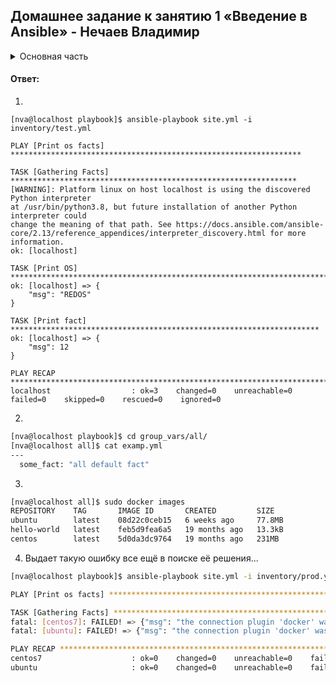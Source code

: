 ## Домашнее задание к занятию 1 «Введение в Ansible» - Нечаев Владимир

<details>
<summary>Основная часть</summary>

1. Попробуйте запустить playbook на окружении из `test.yml`, зафиксируйте значение, которое имеет факт `some_fact` для указанного хоста при выполнении playbook.
2. Найдите файл с переменными (group_vars), в котором задаётся найденное в первом пункте значение, и поменяйте его на `all default fact`.
3. Воспользуйтесь подготовленным (используется `docker`) или создайте собственное окружение для проведения дальнейших испытаний.
4. Проведите запуск playbook на окружении из `prod.yml`. Зафиксируйте полученные значения `some_fact` для каждого из `managed host`.
5. Добавьте факты в `group_vars` каждой из групп хостов так, чтобы для `some_fact` получились значения: для `deb` — `deb default fact`, для `el` — `el default fact`.
6.  Повторите запуск playbook на окружении `prod.yml`. Убедитесь, что выдаются корректные значения для всех хостов.
7. При помощи `ansible-vault` зашифруйте факты в `group_vars/deb` и `group_vars/el` с паролем `netology`.
8. Запустите playbook на окружении `prod.yml`. При запуске `ansible` должен запросить у вас пароль. Убедитесь в работоспособности.
9. Посмотрите при помощи `ansible-doc` список плагинов для подключения. Выберите подходящий для работы на `control node`.
10. В `prod.yml` добавьте новую группу хостов с именем  `local`, в ней разместите localhost с необходимым типом подключения.
11. Запустите playbook на окружении `prod.yml`. При запуске `ansible` должен запросить у вас пароль. Убедитесь, что факты `some_fact` для каждого из хостов определены из верных `group_vars`.
12. Заполните `README.md` ответами на вопросы. Сделайте `git push` в ветку `master`. В ответе отправьте ссылку на ваш открытый репозиторий с изменённым `playbook` и заполненным `README.md`.

</details>

#### Ответ:

1. 
```ansible
[nva@localhost playbook]$ ansible-playbook site.yml -i inventory/test.yml 

PLAY [Print os facts] *****************************************************************

TASK [Gathering Facts] ****************************************************************
[WARNING]: Platform linux on host localhost is using the discovered Python interpreter
at /usr/bin/python3.8, but future installation of another Python interpreter could
change the meaning of that path. See https://docs.ansible.com/ansible-
core/2.13/reference_appendices/interpreter_discovery.html for more information.
ok: [localhost]

TASK [Print OS] ***********************************************************************
ok: [localhost] => {
    "msg": "REDOS"
}

TASK [Print fact] *********************************************************************
ok: [localhost] => {
    "msg": 12
}

PLAY RECAP ****************************************************************************
localhost                  : ok=3    changed=0    unreachable=0    failed=0    skipped=0    rescued=0    ignored=0   
```

2.
```bash
[nva@localhost playbook]$ cd group_vars/all/
[nva@localhost all]$ cat examp.yml 
---
  some_fact: "all default fact"
```

3.
```bash
[nva@localhost all]$ sudo docker images
REPOSITORY    TAG       IMAGE ID       CREATED         SIZE
ubuntu        latest    08d22c0ceb15   6 weeks ago     77.8MB
hello-world   latest    feb5d9fea6a5   19 months ago   13.3kB
centos        latest    5d0da3dc9764   19 months ago   231MB
```
4. Выдает такую ошибку все ещё в поиске её решения...
```bash
[nva@localhost playbook]$ ansible-playbook site.yml -i inventory/prod.yml 

PLAY [Print os facts] **********************************************************

TASK [Gathering Facts] *********************************************************
fatal: [centos7]: FAILED! => {"msg": "the connection plugin 'docker' was not found"}
fatal: [ubuntu]: FAILED! => {"msg": "the connection plugin 'docker' was not found"}

PLAY RECAP *********************************************************************
centos7                    : ok=0    changed=0    unreachable=0    failed=1    skipped=0    rescued=0    ignored=0   
ubuntu                     : ok=0    changed=0    unreachable=0    failed=1    skipped=0    rescued=0    ignored=0   
```
